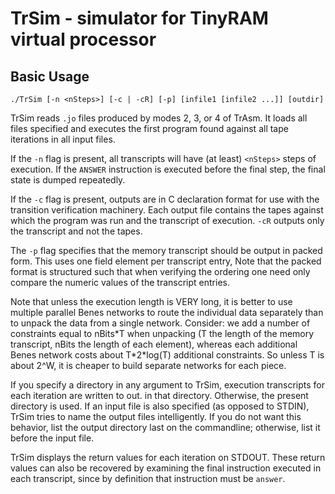 # TrSim - simulator for TinyRAM virtual processor #

## Basic Usage ##

    ./TrSim [-n <nSteps>] [-c | -cR] [-p] [infile1 [infile2 ...]] [outdir]

TrSim reads `.jo` files produced by modes 2, 3, or 4 of TrAsm. It loads
all files specified and executes the first program found against all
tape iterations in all input files.

If the `-n` flag is present, all transcripts will have (at least)
`<nSteps>` steps of execution. If the `ANSWER` instruction is executed
before the final step, the final state is dumped repeatedly.

If the `-c` flag is present, outputs are in C declaration format for use
with the transition verification machinery. Each output file contains
the tapes against which the program was run and the transcript of
execution. `-cR` outputs only the transcript and not the tapes.

The `-p` flag specifies that the memory transcript should be output in
packed form. This uses one field element per transcript entry, Note that
the packed format is structured such that when verifying the ordering
one need only compare the numeric values of the transcript entries.

Note that unless the execution length is VERY long, it is better to use
multiple parallel Benes networks to route the individual data separately
than to unpack the data from a single network. Consider: we add a number
of constraints equal to nBits\*T when unpacking (T the length of the
memory transcript, nBits the length of each element), whereas each
additional Benes network costs about T\*2\*log(T) additional constraints.
So unless T is about 2^W, it is cheaper to build separate networks for
each piece.

If you specify a directory in any argument to TrSim, execution
transcripts for each iteration are written to out.<iternumber> in that
directory. Otherwise, the present directory is used. If an input file
is also specified (as opposed to STDIN), TrSim tries to name the
output files intelligently. If you do not want this behavior, list the
output directory last on the commandline; otherwise, list it before
the input file.

TrSim displays the return values for each iteration on STDOUT. These
return values can also be recovered by examining the final instruction
executed in each transcript, since by definition that instruction must
be `answer`.
